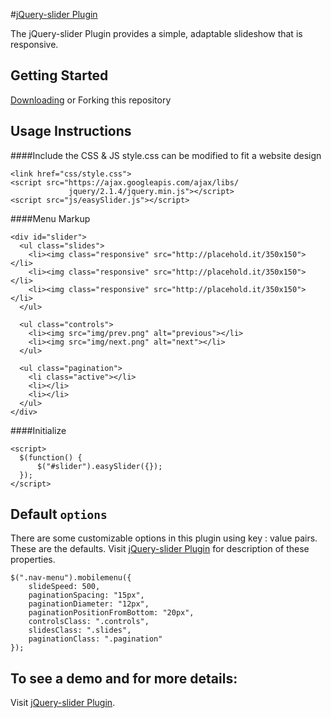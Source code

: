 #[jQuery-slider Plugin](http://www.paultrose.com/blogJul16.html)

The jQuery-slider Plugin provides a simple, adaptable slideshow that is responsive.

## Getting Started

[Downloading](https://github.com/prose100/jQuery-slider/zipball/master) or Forking this repository

## Usage Instructions

####Include the CSS & JS
style.css can be modified to fit a website design

    <link href="css/style.css">
    <script src="https://ajax.googleapis.com/ajax/libs/
                 jquery/2.1.4/jquery.min.js"></script>
    <script src="js/easySlider.js"></script>

####Menu Markup

    <div id="slider">
	  <ul class="slides">
	    <li><img class="responsive" src="http://placehold.it/350x150"></li>
	    <li><img class="responsive" src="http://placehold.it/350x150"></li>
	    <li><img class="responsive" src="http://placehold.it/350x150"></li>    
	  </ul>

	  <ul class="controls">
	    <li><img src="img/prev.png" alt="previous"></li>
	    <li><img src="img/next.png" alt="next"></li>
	  </ul>

	  <ul class="pagination">
	    <li class="active"></li>
	    <li></li>
	    <li></li>
	  </ul>
	</div>

####Initialize

    <script>
	  $(function() {
	      $("#slider").easySlider({});
	  });
	</script>

## Default `options`

There are some customizable options in this plugin using key : value pairs. These are the defaults. 
Visit [jQuery-slider Plugin](http://www.paultrose.com/blogJul16.html) for description of these properties.

```
$(".nav-menu").mobilemenu({
    slideSpeed: 500,
	paginationSpacing: "15px",
	paginationDiameter: "12px",
	paginationPositionFromBottom: "20px",
	controlsClass: ".controls",
	slidesClass: ".slides",
	paginationClass: ".pagination"
});

```
 
## To see a demo and for more details:

Visit [jQuery-slider Plugin](http://www.paultrose.com/blogJul16.html).